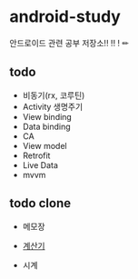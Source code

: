 # android-study

안드로이드 관련 공부 저장소!! !! ! ✏

## todo

- 비동기(rx, 코루틴)
- Activity 생명주기
- View binding
- Data binding
- CA
- View model
- Retrofit
- Live Data
- mvvm

## todo clone

- 메모장

- [계산기](https://github.com/coldDelight/android-study/tree/main/mvvm-calculator)

- 시계
